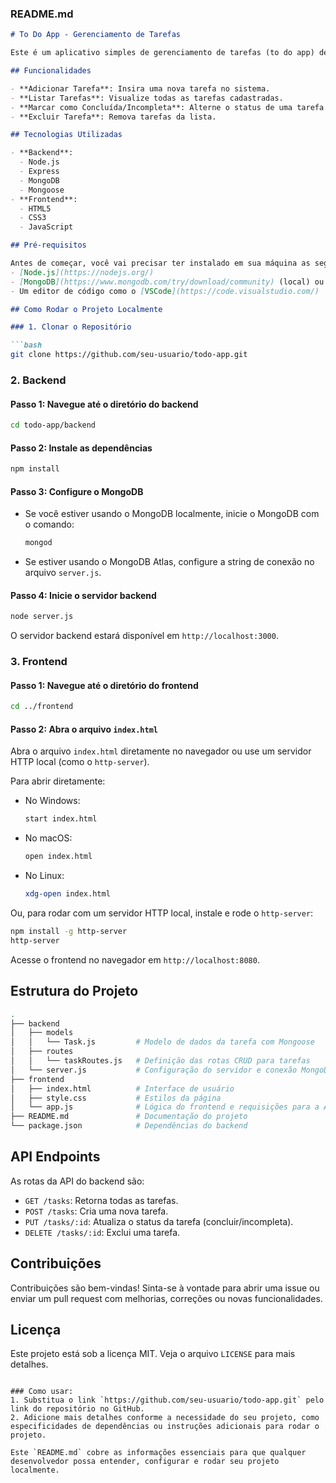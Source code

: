 
### README.md

```markdown
# To Do App - Gerenciamento de Tarefas

Este é um aplicativo simples de gerenciamento de tarefas (to do app) desenvolvido utilizando Node.js, Express, MongoDB, HTML, CSS e JavaScript. Ele permite que os usuários criem, leiam, atualizem e excluam tarefas (CRUD).

## Funcionalidades

- **Adicionar Tarefa**: Insira uma nova tarefa no sistema.
- **Listar Tarefas**: Visualize todas as tarefas cadastradas.
- **Marcar como Concluída/Incompleta**: Alterne o status de uma tarefa entre concluída e incompleta.
- **Excluir Tarefa**: Remova tarefas da lista.

## Tecnologias Utilizadas

- **Backend**:
  - Node.js
  - Express
  - MongoDB
  - Mongoose
- **Frontend**:
  - HTML5
  - CSS3
  - JavaScript 

## Pré-requisitos

Antes de começar, você vai precisar ter instalado em sua máquina as seguintes ferramentas:
- [Node.js](https://nodejs.org/)
- [MongoDB](https://www.mongodb.com/try/download/community) (local) ou [MongoDB Atlas](https://www.mongodb.com/cloud/atlas) (nuvem)
- Um editor de código como o [VSCode](https://code.visualstudio.com/)

## Como Rodar o Projeto Localmente

### 1. Clonar o Repositório

```bash
git clone https://github.com/seu-usuario/todo-app.git
```

### 2. Backend

#### Passo 1: Navegue até o diretório do backend

```bash
cd todo-app/backend
```

#### Passo 2: Instale as dependências

```bash
npm install
```

#### Passo 3: Configure o MongoDB

- Se você estiver usando o MongoDB localmente, inicie o MongoDB com o comando:

  ```bash
  mongod
  ```

- Se estiver usando o MongoDB Atlas, configure a string de conexão no arquivo `server.js`.

#### Passo 4: Inicie o servidor backend

```bash
node server.js
```

O servidor backend estará disponível em `http://localhost:3000`.

### 3. Frontend

#### Passo 1: Navegue até o diretório do frontend

```bash
cd ../frontend
```

#### Passo 2: Abra o arquivo `index.html`

Abra o arquivo `index.html` diretamente no navegador ou use um servidor HTTP local (como o `http-server`).

Para abrir diretamente:

- No Windows:

  ```bash
  start index.html
  ```

- No macOS:

  ```bash
  open index.html
  ```

- No Linux:

  ```bash
  xdg-open index.html
  ```

Ou, para rodar com um servidor HTTP local, instale e rode o `http-server`:

```bash
npm install -g http-server
http-server
```

Acesse o frontend no navegador em `http://localhost:8080`.

## Estrutura do Projeto

```bash
.
├── backend
│   ├── models
│   │   └── Task.js         # Modelo de dados da tarefa com Mongoose
│   ├── routes
│   │   └── taskRoutes.js   # Definição das rotas CRUD para tarefas
│   └── server.js           # Configuração do servidor e conexão MongoDB
├── frontend
│   ├── index.html          # Interface de usuário
│   ├── style.css           # Estilos da página
│   └── app.js              # Lógica do frontend e requisições para a API
├── README.md               # Documentação do projeto
└── package.json            # Dependências do backend
```

## API Endpoints

As rotas da API do backend são:

- `GET /tasks`: Retorna todas as tarefas.
- `POST /tasks`: Cria uma nova tarefa.
- `PUT /tasks/:id`: Atualiza o status da tarefa (concluir/incompleta).
- `DELETE /tasks/:id`: Exclui uma tarefa.

## Contribuições

Contribuições são bem-vindas! Sinta-se à vontade para abrir uma issue ou enviar um pull request com melhorias, correções ou novas funcionalidades.

## Licença

Este projeto está sob a licença MIT. Veja o arquivo `LICENSE` para mais detalhes.

```

### Como usar:
1. Substitua o link `https://github.com/seu-usuario/todo-app.git` pelo link do repositório no GitHub.
2. Adicione mais detalhes conforme a necessidade do seu projeto, como especificidades de dependências ou instruções adicionais para rodar o projeto.

Este `README.md` cobre as informações essenciais para que qualquer desenvolvedor possa entender, configurar e rodar seu projeto localmente.
